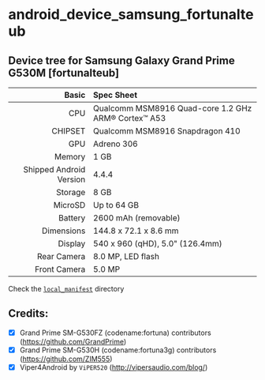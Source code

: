 # android_device_samsung_fortunalteub

## Device tree for Samsung Galaxy Grand Prime G530M [fortunalteub]

Basic   | Spec Sheet
-------:|:-------------------------
CPU     | Qualcomm MSM8916 Quad-core 1.2 GHz ARM® Cortex™ A53
CHIPSET | Qualcomm MSM8916 Snapdragon 410
GPU     | Adreno 306
Memory  | 1 GB
Shipped Android Version | 4.4.4
Storage | 8 GB
MicroSD | Up to 64 GB
Battery | 2600 mAh (removable)
Dimensions | 144.8 x 72.1 x 8.6 mm
Display | 540 x 960 (qHD), 5.0" (126.4mm)
Rear Camera  | 8.0 MP, LED flash
Front Camera | 5.0 MP

Check the [`local_manifest`](./local_manifest) directory


## Credits:
- [x] Grand Prime SM-G530FZ (codename:fortuna) contributors (https://github.com/GrandPrime)
- [x] Grand Prime SM-G530H (codename:fortuna3g) contributors (https://github.com/ZIM555)
- [x] Viper4Android by `ViPER520` (http://vipersaudio.com/blog/)
